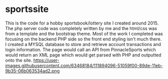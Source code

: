 # sportssite
This is the code for a hobby sportsbook/lottery site I created around 2015. The php server code was completely written by me and the html/css was from a template and the bootstrap theme. Most of the work I completed was focusing on the backend PHP side so the front end styling isn't much there. I created a MYSQL database to store and retrieve account transactions and login information. The page would call an API from PinnacleSports which would return an XML page which would get parsed with PHP and outputted onto the site.
https://user-images.githubusercontent.com/63468184/111894096-51059f00-89de-11eb-9b35-06b063534ad2.png
